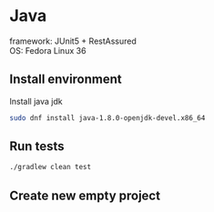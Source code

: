 # Java

framework: JUnit5 + RestAssured  
OS: Fedora Linux 36

## Install environment

Install java jdk

```sh
sudo dnf install java-1.8.0-openjdk-devel.x86_64
```

## Run tests

```sh
./gradlew clean test
```

## Create new empty project

